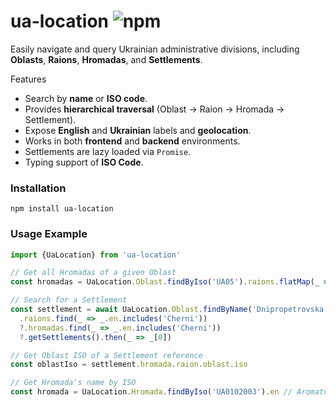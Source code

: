 # ua-location ![npm](https://img.shields.io/npm/v/ua-location)

Easily navigate and query Ukrainian administrative divisions,
including **Oblasts**, **Raions**, **Hromadas**, and **Settlements**.

Features

- Search by **name** or **ISO code**.
- Provides **hierarchical traversal** (Oblast → Raion → Hromada → Settlement).
- Expose **English** and **Ukrainian** labels and **geolocation**.
- Works in both **frontend** and **backend** environments.
- Settlements are lazy loaded via `Promise`.
- Typing support of **ISO Code**.

### Installation

```
npm install ua-location
```

### Usage Example

```ts
import {UaLocation} from 'ua-location'

// Get all Hromadas of a given Oblast
const hromadas = UaLocation.Oblast.findByIso('UA05').raions.flatMap(_ => _.hromadas)

// Search for a Settlement
const settlement = await UaLocation.Oblast.findByName('Dnipropetrovska')
  .raions.find(_ => _.en.includes('Cherni'))
  ?.hromadas.find(_ => _.en.includes('Cherni'))
  ?.getSettlements().then(_ => _[0])

// Get Oblast ISO of a Settlement reference
const oblastIso = settlement.hromada.raion.oblast.iso

// Get Hromada's name by ISO
const hromada = UaLocation.Hromada.findByIso('UA0102003').en // Aromatnenska
```